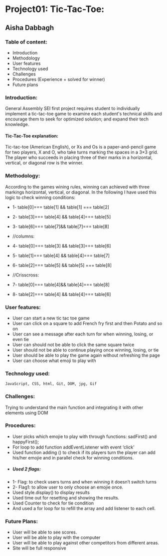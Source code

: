<h1>Project01: Tic-Tac-Toe:</h1>

<h2>Aisha Dabbagh</h2>

<h3>Table of content:</h3>

*  Introduction
*  Methodology 
*  User features
*  Technology used
*  Challenges
*  Procedures (Experience + solved for winner)
*  Future plans





<h3>Introduction:</h3>
General Assembly SEI first project requires student to individually implement a tic-tac-toe
game to examine each student's technical skills and encourage them 
to seek for optimized solution; and expand their tech knowledge. 


<h4>Tic-Tac-Toe explanation:</h4>
Tic-tac-toe (American English), or Xs and Os is a paper-and-pencil game for two players, X and O, who take turns marking the spaces in a 3×3 grid. The player who succeeds in placing three of their marks in a horizontal, vertical, or diagonal row is the winner.





<h3>Methodology:</h3>
According to the games wining rules, winning can achieved with three markings horizontal, vertical, or diagonal. In the following I have used this logic to check winning conditions:

* 1- 
    table[0]=== table[1] &&  table[1] === table[2]

* 2-
    table[3]=== table[4] &&  table[4]=== table[5]
* 3- 
    table[6]=== table[7]&&  table[7]=== table[8]

*    //columns:

* 4-
    table[0]=== table[3] &&  table[3]=== table[6]
* 5-
    table[1]=== table[4] &&  table[4]=== table[7]
* 6-
    table[2]=== table[5] &&  table[5] === table[8]

*    //Crisscross:

* 7-
    table[0]=== table[4]&&  table[4]=== table[8]
* 8-
    table[2]=== table[4] &&  table[4]=== table[6]
   





<h3>User features:</h3>

*	User can start a new tic tac toe game
*	User can click on a square to add French fry first and then Potato and so on
*	User can see a message after each turn for when winning, losing, or even tie 
*	User can should not be able to click the same square twice
*	User should not be able to continue playing once winning, losing, or tie
*	User should be able to play the game again without refreshing the page
*	User can choose what emoji to play with

<h3>Technology used:</h3>

	JavaScript, CSS, html, Git, DOM, jpg, Gif

<h3>Challenges:</h3> 

Trying to understand the main function and integrating it with other elements using DOM


<h3>Procedures:</h3>

*	User picks which emojie to play with through functions:
sadFirst() and happyFirst();
*	For loop to add function addEventListener with event ‘click’
*	Used function adding () to check if its players turn the player can add his/her emojie and in parallel  check for winning conditions.
*	<h5>Used 2 flags:</h5>
* 1-	Flag: to check users turns and when winning it doesn’t switch turns
* 2-	Flag1: to allow user to only choose an emojie once.
*	Used style.display() to display results
*	Used time out for resetting and showing the results.
*	Used Counter to check for tie condition
*	And used a for loop for to refill the array and add listener to each cell. 



<h3>Future Plans:</h3>

*	User will be able to see scores. 
*	User will be able to play with the computer 
*	User will be able to play against other competitors from different areas.
*	Site will be full responsive 

